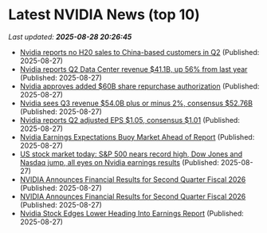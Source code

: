 # Latest NVIDIA News (top 10)
_Last updated: **2025-08-28 20:26:45**_

- [Nvidia reports no H20 sales to China-based customers in Q2](https://thefly.com/permalinks/entry.php/id4189538/NVDA-Nvidia-reports-no-H-sales-to-Chinabased-customers-in-Q) (Published: 2025-08-27)
- [Nvidia reports Q2 Data Center revenue $41.1B, up 56% from last year](https://thefly.com/permalinks/entry.php/id4189535/NVDA-Nvidia-reports-Q-Data-Center-revenue-B-up--from-last-year) (Published: 2025-08-27)
- [Nvidia approves added $60B share repurchase authorization](https://thefly.com/permalinks/entry.php/id4189534/NVDA-Nvidia-approves-added-B-share-repurchase-authorization) (Published: 2025-08-27)
- [Nvidia sees Q3 revenue $54.0B plus or minus 2%, consensus $52.76B](https://thefly.com/permalinks/entry.php/id4189531/NVDA-Nvidia-sees-Q-revenue-B-plus-or-minus--consensus-B) (Published: 2025-08-27)
- [Nvidia reports Q2 adjusted EPS $1.05, consensus $1.01](https://thefly.com/permalinks/entry.php/id4189530/NVDA-Nvidia-reports-Q-adjusted-EPS--consensus-) (Published: 2025-08-27)
- [Nvidia Earnings Expectations Buoy Market Ahead of Report](https://gizmodo.com/nvidia-earnings-q2-2025-2000648475) (Published: 2025-08-27)
- [US stock market today: S&P 500 nears record high, Dow Jones and Nasdaq jump, all eyes on Nvidia earnings results](https://economictimes.indiatimes.com/news/international/us/us-stock-market-today-sp-500-nears-record-high-dow-jones-and-nasdaq-jump-all-eyes-on-nvidia-earnings-results/articleshow/123551961.cms) (Published: 2025-08-27)
- [NVIDIA Announces Financial Results for Second Quarter Fiscal 2026](https://www.globenewswire.com/news-release/2025/08/27/3140390/0/en/NVIDIA-Announces-Financial-Results-for-Second-Quarter-Fiscal-2026.html) (Published: 2025-08-27)
- [NVIDIA Announces Financial Results for Second Quarter Fiscal 2026](https://nvidianews.nvidia.com/news/nvidia-announces-financial-results-for-second-quarter-fiscal-2026) (Published: 2025-08-27)
- [Nvidia Stock Edges Lower Heading Into Earnings Report](https://biztoc.com/x/a1e2dbdb026a28a5) (Published: 2025-08-27)
